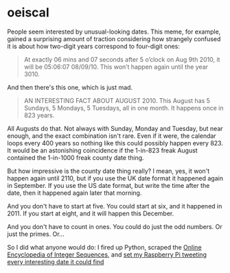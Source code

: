oeiscal
=======

People seem interested by unusual-looking dates. This meme, for example, gained a surprising amount of traction considering how strangely confused it is about how two-digit years correspond to four-digit ones:

> At exactly 06 mins and 07 seconds after 5 o’clock on Aug 9th 2010, it will be 05:06:07 08/09/10. This won’t happen again until the year 3010.

And then there's this one, which is just mad.

> AN INTERESTING FACT ABOUT AUGUST 2010. This August has 5 Sundays, 5 Mondays, 5 Tuesdays, all in one month. It happens once in 823 years.

All Augusts do that. Not always with Sunday, Monday and Tuesday, but near enough, and the exact combination isn't rare. Even if it were, the calendar loops every 400 years so nothing like this could possibly happen every 823. It would be an astonishing coincidence if the 1-in-823 freak August contained the 1-in-1000 freak county date thing.

But how impressive is the county date thing really? I mean, yes, it won't happen again until 2110, but if you use the UK date format it happened again in September. If you use the US date format, but write the time after the date, then it happened again later that morning.

And you don't have to start at five. You could start at six, and it happened in 2011. If you start at eight, and it will happen this December.

And you don't have to count in ones. You could do just the odd numbers. Or just the primes. Or...

So I did what anyone would do: I fired up Python, scraped the <a href="http://oeis.org/">Online Encyclopedia of Integer Sequences</a>, and <a href="http://twitter.com/823years">set my Raspberry Pi tweeting every interesting date it could find</a>
